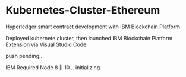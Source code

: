 # Kubernetes-Cluster-Ethereum

Hyperledger smart contract development with IBM Blockchain Platform

Deployed kubernete cluster, then launched IBM Blockchain Platform Extension via Visual Studio Code

push pending..

IBM Required Node 8 || 10... initializing 
